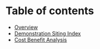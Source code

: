 # Table of contents

* [Overview](README.md)
* [Demonstration Siting Index](demonstration-siting-index.md)
* [Cost Benefit Analysis](cost-benefit-analysis.md)

